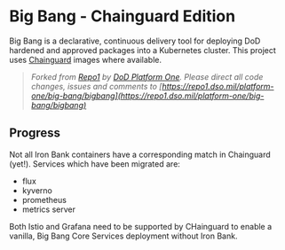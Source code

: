 # Big Bang - Chainguard Edition

Big Bang is a declarative, continuous delivery tool for deploying DoD hardened and approved packages into a Kubernetes cluster. This project uses [Chainguard](https://www.chainguard.dev) images where available.

> _Forked from [Repo1](https://repo1.dso.mil/) by [DoD Platform One](http://p1.dso.mil/).  Please direct all code changes, issues and comments to [https://repo1.dso.mil/platform-one/big-bang/bigbang](https://repo1.dso.mil/platform-one/big-bang/bigbang)_

## Progress

Not all Iron Bank containers have a corresponding match in Chainguard (yet!). Services which have been migrated are:

- flux
- kyverno
- prometheus
- metrics server

Both Istio and Grafana need to be supported by CHainguard to enable a vanilla, Big Bang Core Services deployment without Iron Bank.